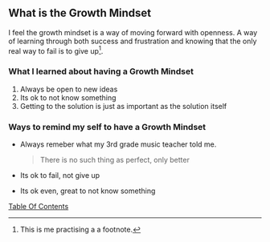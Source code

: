 

## What is the Growth Mindset

I feel the growth mindset is a way of moving forward with openness. A way of learning through both success and frustration and knowing that the only real way to fail is to give up[^1]. 


### What I learned about having a Growth Mindset


1. Always be open to new ideas  
2. Its ok to not know something
3. Getting to the solution is just as important as the solution itself


### Ways to remind my self to have a Growth Mindset

- Always remeber what my 3rd grade music teacher told me.
  
  > There is no such thing as perfect, only better

- Its ok to fail, not give up

- Its ok even, great to not know something

[Table Of Contents](https://nicholas-mercado.github.io/reading-notes/home.html)


  




[^1]: This is me practising a a footnote.
